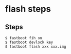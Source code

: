 flash steps
======

## Steps
```
$ fastboot fih on
$ fastboot devlock key
$ fastboot flash xxx xxx.img
```